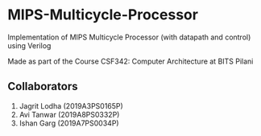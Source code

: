 # MIPS-Multicycle-Processor
Implementation of MIPS Multicycle Processor (with datapath and control) using Verilog

Made as part of the Course CSF342: Computer Architecture at BITS Pilani

## Collaborators
1. Jagrit Lodha (2019A3PS0165P)
2. Avi Tanwar (2019A8PS0332P)
3. Ishan Garg (2019A7PS0034P)
